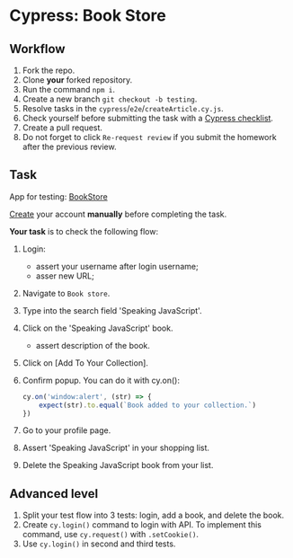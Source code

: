 # Cypress: Book Store

## Workflow

1. Fork the repo.
1. Clone **your** forked repository.
1. Run the command `npm i`.
1. Create a new branch `git checkout -b testing`.
1. Resolve tasks in the `cypress`/`e2e`/`createArticle.cy.js`.
1. Check yourself before submitting the task with a [Cypress checklist](https://mate-academy.github.io/qa-program/checklists/cypress.html).
1. Create a pull request.
1. Do not forget to click `Re-request review` if you submit the homework after the previous review.

## Task

App for testing: [BookStore](https://demoqa.com/register)

[Create](https://demoqa.com/register) your account **manually** before completing the task.  

**Your task** is to check the following flow:

1. Login:
   - assert your username after login username;
   - asser new URL;
1. Navigate to `Book store`.
1. Type into the search field 'Speaking JavaScript'.
1. Click on the 'Speaking JavaScript' book.
   - assert description of the book.
1. Click on [Add To Your Collection].
1. Confirm popup. You can do it with cy.on():

    ```js
    cy.on('window:alert', (str) => {
        expect(str).to.equal(`Book added to your collection.`)
    })
    ```

1. Go to your profile page.
1. Assert 'Speaking JavaScript' in your shopping list.
1. Delete the Speaking JavaScript book from your list.

## Advanced level

1. Split your test flow into 3 tests: login, add a book, and delete the book.
1. Create `cy.login()` command to login with API. To implement this command, use `cy.request()` with `.setCookie()`.
1. Use `cy.login()` in second and third tests.
